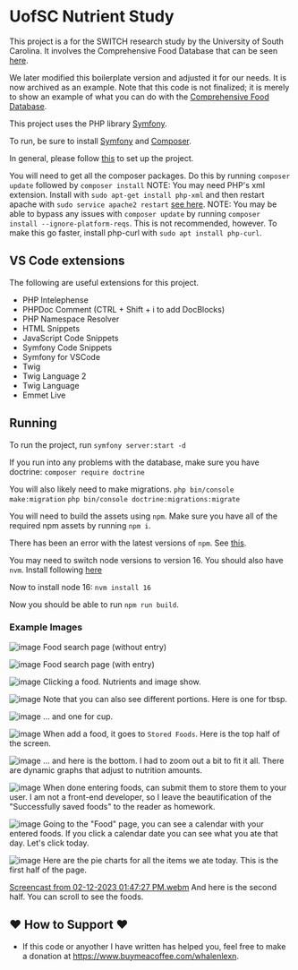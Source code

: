 # UofSC Nutrient Study
This project is a for the SWITCH research study by the University of South Carolina. It involves the Comprehensive Food Database that can be seen [here](https://github.com/lxaw/ComprehensiveFoodDatabase).

We later modified this boilerplate version and adjusted it for our needs. It is now archived as an example. Note that this code is not finalized; it is merely to show an example of what you can do with the [Comprehensive Food Database](https://github.com/lxaw/ComprehensiveFoodDatabase).

This project uses the PHP library [Symfony](https://symfony.com/).

To run, be sure to install [Symfony](https://symfony.com/doc/current/setup.html)  and [Composer](https://getcomposer.org/download/).

In general, please follow [this](https://symfony.com/doc/current/setup.html#setting-up-an-existing-symfony-project) to set up the project.

You will need to get all the composer packages. Do this by running
`composer update` followed by `composer install`
NOTE: You may need PHP's xml extension. Install with `sudo apt-get install php-xml` and then restart apache with `sudo service apache2 restart` [see here](https://stackoverflow.com/questions/38793676/php-xml-extension-not-installed).
NOTE: You may be able to bypass any issues with `composer update` by running `composer install --ignore-platform-reqs`. This is not recommended, however.
To make this go faster, install php-curl with `sudo apt install php-curl`.

## VS Code extensions
The following are useful extensions for this project. 
- PHP Intelephense
- PHPDoc Comment (CTRL + Shift + i to add DocBlocks)
- PHP Namespace Resolver
- HTML Snippets
- JavaScript Code Snippets
- Symfony Code Snippets
- Symfony for VSCode
- Twig
- Twig Language 2
- Twig Language
- Emmet Live

## Running
To run the project, run
`symfony server:start -d`

If you run into any problems with the database, make sure you have doctrine:
`composer require doctrine`

You will also likely need to make migrations.
`php bin/console make:migration`
`php bin/console doctrine:migrations:migrate`


You will need to build the assets using `npm`. 
Make sure you have all of the required npm assets by running `npm i`.

There has been an error with the latest versions of `npm`. See [this](https://stackoverflow.com/questions/74755973/npm-run-build-syntaxerror-unexpected-token-symfony-5-4-19?noredirect=1#comment131940994_74755973). 

You may need to switch node versions to version 16. You should also have `nvm`. Install following [here](https://www.linode.com/docs/guides/how-to-install-use-node-version-manager-nvm/)

Now to install node 16:
`nvm install 16`

Now you should be able to run `npm run build`.

### Example Images
![image](https://user-images.githubusercontent.com/77286027/218330296-3a06a022-6e7a-4c67-8aaf-98700f6d65a6.png)
Food search page (without entry)

![image](https://user-images.githubusercontent.com/77286027/218330305-2f84ea87-5094-4b6e-ba0b-7c383222d1ec.png)
Food search page (with entry)

![image](https://user-images.githubusercontent.com/77286027/218330353-9c9426e8-9c3b-48eb-94c4-1b4d875a5fa4.png)
Clicking a food. Nutrients and image show.

![image](https://user-images.githubusercontent.com/77286027/218330404-6cca7b47-232e-4830-b2e4-0e9476b1658c.png)
Note that you can also see different portions. Here is one for tbsp.

![image](https://user-images.githubusercontent.com/77286027/218330416-326ba8e6-7d71-40cd-b9ef-b8bd41d70594.png)
... and one for cup.

![image](https://user-images.githubusercontent.com/77286027/218330443-2d8b1202-1ab5-4f80-935e-69628a78a717.png)
When add a food, it goes to `Stored Foods`. Here is the top half of the screen.

![image](https://user-images.githubusercontent.com/77286027/218330484-cf3c9090-e757-4822-8133-dc9427a443fc.png)
... and here is the bottom. I had to zoom out a bit to fit it all. There are dynamic graphs that adjust to nutrition amounts.

![image](https://user-images.githubusercontent.com/77286027/218330557-a297f049-c5a9-42c1-bbad-6313d4bd938f.png)
When done entering foods, can submit them to store them to your user. I am not a front-end developer, so I leave the beautification of the "Successfully saved foods" to the reader as homework.

![image](https://user-images.githubusercontent.com/77286027/218330595-1b838776-e59f-41a1-b88b-d761cdb8739e.png)
Going to the "Food" page, you can see a calendar with your entered foods. If you click a calendar date you can see what you ate that day. Let's click today.

![image](https://user-images.githubusercontent.com/77286027/218330633-f9a6adf0-756b-43f7-b45c-cbb1aa32d7d3.png)
Here are the pie charts for all the items we ate today. This is the first half of the page.

[Screencast from 02-12-2023 01:47:27 PM.webm](https://user-images.githubusercontent.com/77286027/218330685-828a6ad9-ed86-4307-982e-d803983114f3.webm)
And here is the second half. You can scroll to see the foods.


## ❤️ How to Support ❤️
- If this code or anyother I have written has helped you, feel free to make a donation at https://www.buymeacoffee.com/whalenlexn.

